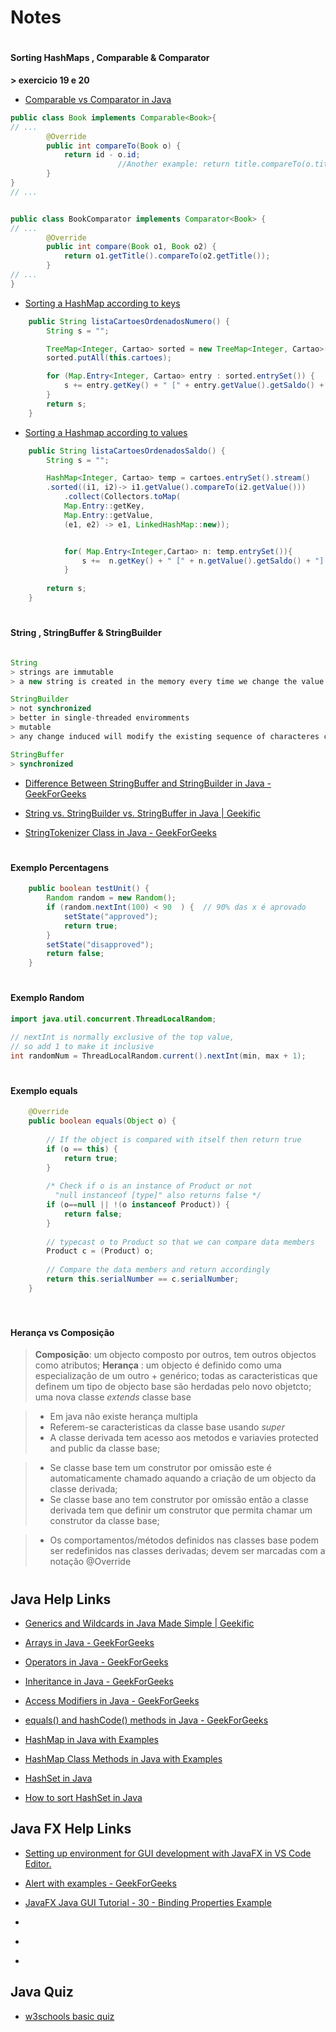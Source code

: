 # Notes 


#

#### Sorting  HashMaps , Comparable & Comparator 
**> exercicio 19 e 20**

- [ Comparable vs Comparator in Java ](https://www.geeksforgeeks.org/comparable-vs-comparator-in-java/)

``` java
public class Book implements Comparable<Book>{
// ...
        @Override
        public int compareTo(Book o) {
            return id - o.id;
                        //Another example: return title.compareTo(o.title);
        }
}
// ...
``` 


``` java

public class BookComparator implements Comparator<Book> {
// ...
        @Override
        public int compare(Book o1, Book o2) {
            return o1.getTitle().compareTo(o2.getTitle());
        }
// ...
}
``` 

- [ Sorting a HashMap according to keys  ](https://www.geeksforgeeks.org/sorting-hashmap-according-key-value-java/)
``` java
    public String listaCartoesOrdenadosNumero() {
        String s = "";

        TreeMap<Integer, Cartao> sorted = new TreeMap<Integer, Cartao>();
        sorted.putAll(this.cartoes);

        for (Map.Entry<Integer, Cartao> entry : sorted.entrySet()) {
            s += entry.getKey() + " [" + entry.getValue().getSaldo() + "] \n";
        }
        return s;
    }
``` 


- [ Sorting a Hashmap according to values ](https://www.geeksforgeeks.org/sorting-a-hashmap-according-to-values/ )
``` java
    public String listaCartoesOrdenadosSaldo() {
        String s = "";

        HashMap<Integer, Cartao> temp = cartoes.entrySet().stream()
        .sorted((i1, i2)-> i1.getValue().compareTo(i2.getValue()))
            .collect(Collectors.toMap(
            Map.Entry::getKey,
            Map.Entry::getValue,
            (e1, e2) -> e1, LinkedHashMap::new));


            for( Map.Entry<Integer,Cartao> n: temp.entrySet()){
                s +=  n.getKey() + " [" + n.getValue().getSaldo() + "] \n";
            }
       
        return s;
    }
```

#

#### String , StringBuffer & StringBuilder 


``` java

String 
> strings are immutable
> a new string is created in the memory every time we change the value of the string

StringBuilder 
> not synchronized 
> better in single-threaded enviromments
> mutable
> any change induced will modify the existing sequence of characteres created in the memory 

StringBuffer
> synchronized 


``` 

 - [ Difference Between StringBuffer and StringBuilder in Java -  GeekForGeeks ](https://www.geeksforgeeks.org/difference-between-stringbuffer-and-stringbuilder-in-java/?ref=rp)

 - [ String vs. StringBuilder vs. StringBuffer in Java  | Geekific  ](https://www.youtube.com/watch?v=_drNcLWgUlE&ab_channel=Geekific)

  - [ StringTokenizer Class in Java  -  GeekForGeeks ]( https://www.geeksforgeeks.org/stringtokenizer-class-in-java/ )

#

#### Exemplo Percentagens 

``` java
    public boolean testUnit() {
        Random random = new Random();
        if (random.nextInt(100) < 90  ) {  // 90% das x é aprovado
            setState("approved");
            return true;
        }
        setState("disapproved");
        return false;
    }

``` 
#

#### Exemplo Random 
``` java
import java.util.concurrent.ThreadLocalRandom;

// nextInt is normally exclusive of the top value,
// so add 1 to make it inclusive
int randomNum = ThreadLocalRandom.current().nextInt(min, max + 1);
``` 


#

#### Exemplo equals

``` java
    @Override
    public boolean equals(Object o) {
 
        // If the object is compared with itself then return true 
        if (o == this) {
            return true;
        }
 
        /* Check if o is an instance of Product or not
          "null instanceof [type]" also returns false */
        if (o==null || !(o instanceof Product)) {
            return false;
        }
         
        // typecast o to Product so that we can compare data members
        Product c = (Product) o;
         
        // Compare the data members and return accordingly
        return this.serialNumber == c.serialNumber;
    }
  
  ``` 





#

  #### Herança vs Composição 

  > **Composição**: um objecto composto por outros, tem outros objectos como atributos;
  > **Herança** : um objecto é definido como uma especialização de um outro + genérico; todas as caracteristicas que definem um tipo de objecto base são herdadas pelo novo objetcto; uma nova classe *extends* classe base

  > - Em java não existe herança multipla
  > - Referem-se caracteristicas da classe base usando *super*
  > - A classe derivada tem acesso aos metodos e variavies protected and public da classe base;

  > - Se classe base tem um construtor por omissão este é automaticamente chamado aquando a criação de um objecto da classe derivada;
  > - Se classe base ano tem construtor por omissão então a classe derivada tem que definir um construtor que permita chamar um construtor da classe base;

  > - Os comportamentos/métodos definidos nas classes base podem ser redefinidos nas classes derivadas; devem ser marcadas com a notação @Override 

  #




## Java Help Links 

 - [ Generics and Wildcards in Java Made Simple | Geekific ](https://www.youtube.com/watch?v=vqjA6dqugq8&ab_channel=Geekific/)

 - [ Arrays in Java -  GeekForGeeks ](https://www.geeksforgeeks.org/arrays-in-java/)

 - [ Operators in Java  -  GeekForGeeks ](https://www.geeksforgeeks.org/operators-in-java/)

 - [ Inheritance in Java  -  GeekForGeeks ](https://www.geeksforgeeks.org/inheritance-in-java/)

  - [ Access Modifiers in Java -  GeekForGeeks  ]( https://www.geeksforgeeks.org/access-modifiers-java/ )

  - [ equals() and hashCode() methods in Java  -  GeekForGeeks ](https://www.geeksforgeeks.org/equals-hashcode-methods-java/)

 - [ HashMap in Java with Examples ]( https://www.geeksforgeeks.org/java-util-hashmap-in-java-with-examples/)

- [ HashMap Class Methods in Java with Examples ]( https://www.geeksforgeeks.org/hashmap-class-methods-java-examples-set-1-put-get-isempty-size/?ref=rp )

- [ HashSet in Java ]( https://www.geeksforgeeks.org/hashset-in-java/ )

- [ How to sort HashSet in Java ](https://www.geeksforgeeks.org/how-to-sort-hashset-in-java/ )



## Java FX Help Links

- [ Setting up environment for GUI development with JavaFX in VS Code Editor.   ](https://www.youtube.com/watch?v=UzPFlpSrGI8&ab_channel=Innovator )

- [  Alert with examples -  GeekForGeeks ](https://www.geeksforgeeks.org/javafx-alert-with-examples/ )

- [ JavaFX Java GUI Tutorial - 30 - Binding Properties Example ]( https://www.youtube.com/watch?v=6Zi2L0kHSx4&ab_channel=thenewboston )


- [  ]( )

- [  ]( )

- [  ]( )


## Java Quiz 

- [ w3schools basic quiz ]( https://www.w3schools.com/quiztest/quiztest.asp?qtest=JAVA )